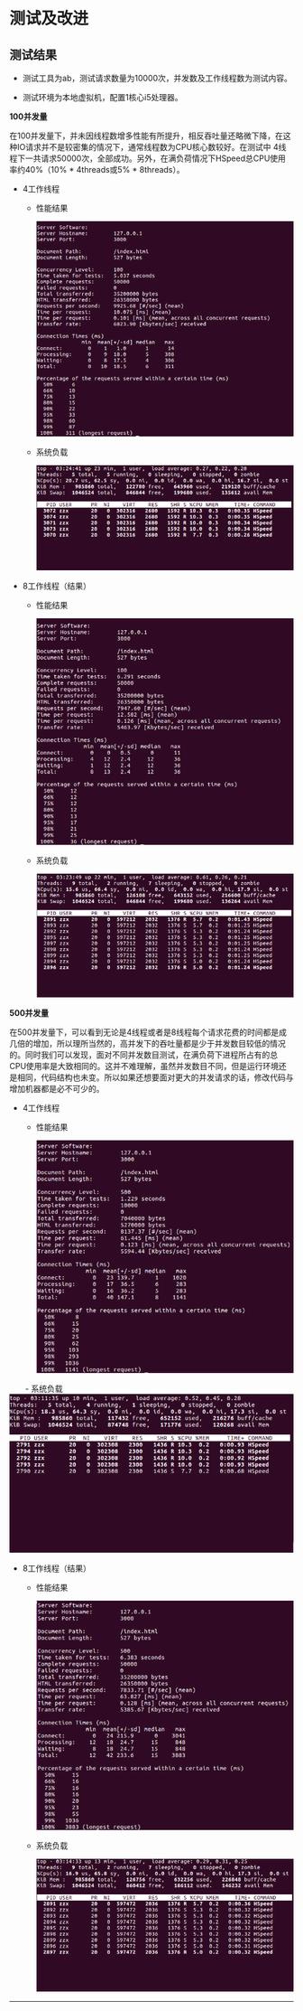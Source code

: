 ﻿# 测试及改进

## 测试结果

- 测试工具为ab，测试请求数量为10000次，并发数及工作线程数为测试内容。

- 测试环境为本地虚拟机，配置1核心i5处理器。

**100并发量**

在100并发量下，并未因线程数增多性能有所提升，相反吞吐量还略微下降，在这种IO请求并不是较密集的情况下，通常线程数为CPU核心数较好。在测试中 4线程下一共请求50000次，全部成功。另外，在满负荷情况下HSpeed总CPU使用率约40%（10% * 4threads或5% * 8threads）。
- 4工作线程

    - 性能结果

        ![4worker](./test_pic/压测结果(4线程100并发).png)

    - 系统负载

        ![4works](./test_pic/系统负载(4线程100并发).png)


- 8工作线程（结果）

    - 性能结果
    
        ![8worker](./test_pic/压测结果(8线程100并发).png)

    - 系统负载

        ![8works](./test_pic/系统负载(8线程100并发).png)

**500并发量**

在500并发量下，可以看到无论是4线程或者是8线程每个请求花费的时间都是成几倍的增加，所以理所当然的，高并发下的吞吐量都是少于并发数目较低的情况的。同时我们可以发现，面对不同并发数目测试，在满负荷下进程所占有的总CPU使用率是大致相同的。这并不难理解，虽然并发数目不同，但是运行环境还是相同，代码结构也未变。所以如果还想要面对更大的并发请求的话，修改代码与增加机器都是必不可少的。
- 4工作线程

    - 性能结果

        ![4worker](./test_pic/压测结果(4线程500并发).png)

　　- 系统负载
　　
        ![4works](./test_pic/系统负载(4线程500并发).png)

- 8工作线程（结果）

    - 性能结果
    
        ![8worker](./test_pic/压测结果(8线程500并发).png)

    - 系统负载

        ![8works](./test_pic/系统负载(8线程500并发).png)


---
